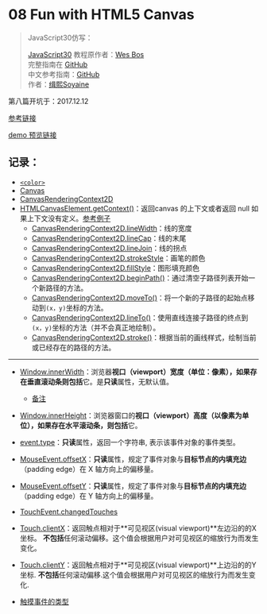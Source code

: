 # 08 Fun with HTML5 Canvas

> JavaScript30仿写：
>
> [JavaScript30](https://javascript30.com) 教程原作者：[Wes Bos](https://github.com/wesbos)    
> 完整指南在 [GitHub](https://github.com/wesbos/JavaScript30)  
> 中文参考指南：[GitHub](https://github.com/soyaine/JavaScript30)  
> 作者：[缉熙Soyaine](https://github.com/soyaine)

第八篇开坑于：2017.12.12

[参考链接](https://github.com/soyaine/JavaScript30/tree/master/08%20-%20Fun%20with%20HTML5%20Canvas)

[demo 预览链接](https://hehe1111.github.io/js_demo/js30/08%20-%20Fun%20with%20HTML5%20Canvas/)

## 记录：
- [`<color>`](https://developer.mozilla.org/zh-CN/docs/Web/CSS/color_value#%E7%AA%9C%E6%94%B9)
- [Canvas](https://developer.mozilla.org/zh-CN/docs/Web/API/Canvas_API)
- [CanvasRenderingContext2D](https://developer.mozilla.org/zh-CN/docs/Web/API/CanvasRenderingContext2D)
- [HTMLCanvasElement.getContext()](https://developer.mozilla.org/zh-CN/docs/Web/API/HTMLCanvasElement/getContext#%E8%AF%AD%E6%B3%95)：返回canvas 的上下文或者返回 null 如果上下文没有定义。[参考例子](https://developer.mozilla.org/zh-CN/docs/Web/API/HTMLCanvasElement/getContext#%E4%BE%8B%E5%AD%90)
    - [CanvasRenderingContext2D.lineWidth](https://developer.mozilla.org/zh-CN/docs/Web/API/CanvasRenderingContext2D/lineWidth)：线的宽度
    - [CanvasRenderingContext2D.lineCap](https://developer.mozilla.org/zh-CN/docs/Web/API/CanvasRenderingContext2D/lineCap)：线的末尾
    - [CanvasRenderingContext2D.lineJoin](https://developer.mozilla.org/zh-CN/docs/Web/API/CanvasRenderingContext2D/lineJoin)：线的拐点
    - [CanvasRenderingContext2D.strokeStyle](https://developer.mozilla.org/zh-CN/docs/Web/API/CanvasRenderingContext2D/strokeStyle)：画笔的颜色
    - [CanvasRenderingContext2D.fillStyle](https://developer.mozilla.org/zh-CN/docs/Web/API/CanvasRenderingContext2D/fillStyle)：图形填充颜色
    - [CanvasRenderingContext2D.beginPath()](https://developer.mozilla.org/zh-CN/docs/Web/API/CanvasRenderingContext2D/beginPath)：通过清空子路径列表开始一个新路径的方法。
    - [CanvasRenderingContext2D.moveTo()](https://developer.mozilla.org/zh-CN/docs/Web/API/CanvasRenderingContext2D/moveTo)：将一个新的子路径的起始点移动到`(x，y)`坐标的方法。
    - [CanvasRenderingContext2D.lineTo()](https://developer.mozilla.org/zh-CN/docs/Web/API/CanvasRenderingContext2D/lineTo)：使用直线连接子路径的终点到`(x，y)`坐标的方法（并不会真正地绘制）。
    - [CanvasRenderingContext2D.stroke()](https://developer.mozilla.org/zh-CN/docs/Web/API/CanvasRenderingContext2D/stroke)：根据当前的画线样式，绘制当前或已经存在的路径的方法。

---

- [Window.innerWidth](https://developer.mozilla.org/zh-CN/docs/Web/API/Window/innerWidth)：浏览器**视口（viewport）**宽度（单位：像素），如果存在垂直滚动条则**包括**它。是**只读**属性，无默认值。
    - [备注](https://developer.mozilla.org/zh-CN/docs/Web/API/Window/innerWidth#Notes)
- [Window.innerHeight](https://developer.mozilla.org/zh-CN/docs/Web/API/Window/innerHeight)：浏览器窗口的**视口（viewport）**高度（以像素为单位），如果存在水平滚动条，则**包括**它。

- [event.type](https://developer.mozilla.org/zh-CN/docs/Web/API/Event/type)：**只读**属性，返回一个字符串, 表示该事件对象的事件类型。
- [MouseEvent.offsetX](https://developer.mozilla.org/zh-CN/docs/Web/API/MouseEvent/offsetX)：**只读**属性，规定了事件对象与**目标节点的内填充边**（padding edge）在 X 轴方向上的偏移量。
- [MouseEvent.offsetY](https://developer.mozilla.org/zh-CN/docs/Web/API/MouseEvent/offsetY)：**只读**属性，规定了事件对象与**目标节点的内填充边**（padding edge）在 Y 轴方向上的偏移量。
- [TouchEvent.changedTouches](https://developer.mozilla.org/zh-CN/docs/Web/API/TouchEvent/changedTouches)
- [Touch.clientX](https://developer.mozilla.org/zh-CN/docs/Web/API/Touch/clientX)：返回触点相对于**可见视区(visual viewport)**左边沿的的X坐标。 **不包括**任何滚动偏移。这个值会根据用户对可见视区的缩放行为而发生变化。
- [Touch.clientY](https://developer.mozilla.org/zh-CN/docs/Web/API/Touch/clientY)：返回触点相对于**可见视区(visual viewport)**上边沿的的Y坐标. **不包括**任何滚动偏移.这个值会根据用户对可见视区的缩放行为而发生变化.
- [触摸事件的类型](https://developer.mozilla.org/zh-CN/docs/Web/API/TouchEvent#%E8%A7%A6%E6%91%B8%E4%BA%8B%E4%BB%B6%E7%9A%84%E7%B1%BB%E5%9E%8B)

